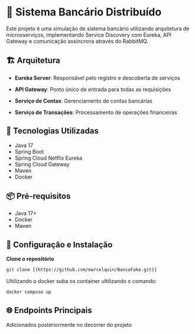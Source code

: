 # 🏦 Sistema Bancário Distribuído


Este projeto é uma simulação de sistema bancário utilizando arquitetura de microsserviços, implementando Service Discovery com Eureka, API Gateway e comunicação assíncrona através do RabbitMQ.


## 🏗️ Arquitetura


- **Eureka Server**: Responsável pelo registro e descoberta de serviços

- **API Gateway**: Ponto único de entrada para todas as requisições
 
- **Serviço de Contas**: Gerenciamento de contas bancárias
 
- **Serviço de Transações**: Processamento de operações financeiras
 

## 🚀 Tecnologias Utilizadas

* Java 17
* Spring Boot
* Spring Cloud Netflix Eureka
* Spring Cloud Gateway
* Maven
* Docker


## 📦 Pré-requisitos

* Java 17+
* Docker
* Maven


## 🔧 Configuração e Instalação

**Clone o repositório**
```bash
git clone [(https://github.com/marcelquin/BancoFake.git)]
```
Ultilizando o docker suba os container ultilizando o comando:
```bash
docker compose up
```

## 🌐 Endpoints Principais

 Adicionados posteriormente no decorrer do projeto
